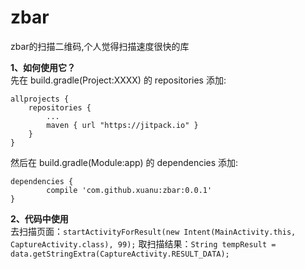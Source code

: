 # zbar
zbar的扫描二维码,个人觉得扫描速度很快的库

**1、如何使用它？**  
先在 build.gradle(Project:XXXX) 的 repositories 添加:

    allprojects {
        repositories {
            ...
            maven { url "https://jitpack.io" }
        }
    }
然后在 build.gradle(Module:app) 的 dependencies 添加:  

    dependencies {
            compile 'com.github.xuanu:zbar:0.0.1'
    }

**2、代码中使用**  
    去扫描页面：```startActivityForResult(new Intent(MainActivity.this, CaptureActivity.class), 99);```
    取扫描结果：```String tempResult = data.getStringExtra(CaptureActivity.RESULT_DATA);```
   
